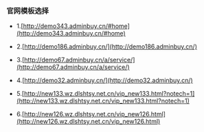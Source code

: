### 官网模板选择

- 1.[http://demo343.adminbuy.cn/#home](http://demo343.adminbuy.cn/#home)

- 2.[http://demo186.adminbuy.cn/](http://demo186.adminbuy.cn/)

- 3.[http://demo67.adminbuy.cn/a/service/](http://demo67.adminbuy.cn/a/service/)

- 4.[http://demo32.adminbuy.cn/](http://demo32.adminbuy.cn/)

- 5.[http://new133.wz.dlshtsy.net.cn/vip_new133.html?notech=1](http://new133.wz.dlshtsy.net.cn/vip_new133.html?notech=1)

- 6.[http://new126.wz.dlshtsy.net.cn/vip_new126.html](http://new126.wz.dlshtsy.net.cn/vip_new126.html)



